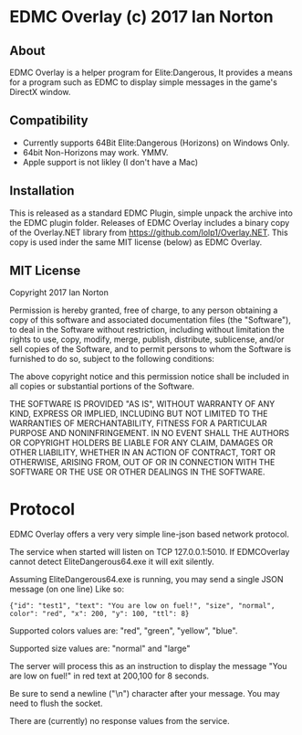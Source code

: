 # EDMC Overlay (c) 2017 Ian Norton
## About

EDMC Overlay is a helper program for Elite:Dangerous, It provides a means for 
a program such as EDMC to display simple messages in the game's DirectX window.

## Compatibility

* Currently supports 64Bit Elite:Dangerous (Horizons) on Windows Only.
* 64bit Non-Horizons may work. YMMV.
* Apple support is not likley (I don't have a Mac)

## Installation

This is released as a standard EDMC Plugin, simple unpack the archive into the EDMC
plugin folder.  Releases of EDMC Overlay includes a binary copy of the Overlay.NET
library from https://github.com/lolp1/Overlay.NET. This copy is used inder the same
MIT license (below) as EDMC Overlay.

## MIT License

Copyright 2017 Ian Norton

Permission is hereby granted, free of charge, to any person obtaining a copy of this 
software and associated documentation files (the "Software"), to deal in the Software
without restriction, including without limitation the rights to use, copy, modify, 
merge, publish, distribute, sublicense, and/or sell copies of the Software, and to 
permit persons to whom the Software is furnished to do so, subject to the following 
conditions:

The above copyright notice and this permission notice shall be included in all copies 
or substantial portions of the Software.

THE SOFTWARE IS PROVIDED "AS IS", WITHOUT WARRANTY OF ANY KIND, EXPRESS OR IMPLIED, 
INCLUDING BUT NOT LIMITED TO THE WARRANTIES OF MERCHANTABILITY, FITNESS FOR A 
PARTICULAR PURPOSE AND NONINFRINGEMENT. IN NO EVENT SHALL THE AUTHORS OR COPYRIGHT 
HOLDERS BE LIABLE FOR ANY CLAIM, DAMAGES OR OTHER LIABILITY, WHETHER IN AN ACTION OF 
CONTRACT, TORT OR OTHERWISE, ARISING FROM, OUT OF OR IN CONNECTION WITH THE SOFTWARE 
OR THE USE OR OTHER DEALINGS IN THE SOFTWARE.

# Protocol

EDMC Overlay offers a very very simple line-json based network protocol.

The service when started will listen on TCP 127.0.0.1:5010.  If EDMCOverlay cannot
detect EliteDangerous64.exe it will exit silently.
 
Assuming EliteDangerous64.exe is running, you may send a single JSON message (on one line)
Like so:

```
{"id": "test1", "text": "You are low on fuel!", "size", "normal", color": "red", "x": 200, "y": 100, "ttl": 8}
```

Supported colors values are: "red", "green", "yellow", "blue".

Supported size values are: "normal" and "large"

The server will process this as an instruction to display the message "You are low on fuel!"
in red text at 200,100 for 8 seconds.
 
Be sure to send a newline ("\n") character after your message. You may need to flush the 
socket.

There are (currently) no response values from the service.

